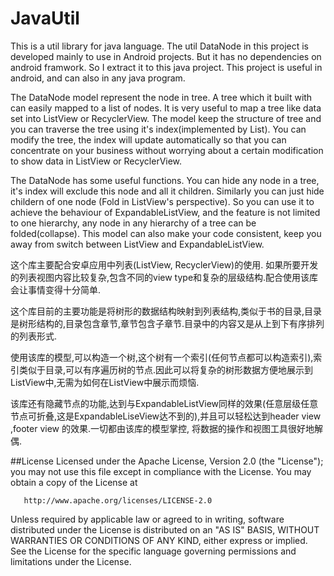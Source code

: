 # JavaUtil
This is a util library for java language.
The util DataNode in this project is developed mainly to use in Android projects. 
But it has no dependencies on android framwork. So I extract it to this java project.
This project is useful in android, and can also in any java program.

The DataNode model represent the node in tree. A tree which it built with can easily mapped to a list of nodes. It is very useful to map a tree like data set into ListView or RecyclerView.
The model keep the structure of tree and you can traverse the tree using it's index(implemented by List). You can modify the tree, the index will update automatically so that you can concentrate on your business without worrying about a certain modification to show data in ListView or RecyclerView.

The DataNode has some useful functions. You can hide any node in a tree, it's index will exclude this node and all it children. Similarly you can just hide childern of one node (Fold in ListView's perspective). So you can use it to achieve the behaviour of ExpandableListView, and the feature is not limited to one hierarchy, any node in any hierarchy of a tree can be folded(collapse).
This model can also make your code consistent, keep you away from switch between ListView and ExpandableListView.


这个库主要配合安卓应用中列表(ListView, RecyclerView)的使用. 如果所要开发的列表视图内容比较复杂,包含不同的view type和复杂的层级结构.配合使用该库会让事情变得十分简单.

这个库目前的主要功能是将树形的数据结构映射到列表结构,类似于书的目录,目录是树形结构的,目录包含章节,章节包含子章节.目录中的内容又是从上到下有序排列的列表形式.

使用该库的模型,可以构造一个树,这个树有一个索引(任何节点都可以构造索引),索引类似于目录,可以有序遍历树的节点.因此可以将复杂的树形数据方便地展示到ListView中,无需为如何在ListView中展示而烦恼.

该库还有隐藏节点的功能,达到与ExpandableListView同样的效果(任意层级任意节点可折叠,这是ExpandableLiseView达不到的),并且可以轻松达到header view ,footer view 的效果.一切都由该库的模型掌控, 将数据的操作和视图工具很好地解偶.

##License
   Licensed under the Apache License, Version 2.0 (the "License");
   you may not use this file except in compliance with the License.
   You may obtain a copy of the License at

       http://www.apache.org/licenses/LICENSE-2.0

   Unless required by applicable law or agreed to in writing, software
   distributed under the License is distributed on an "AS IS" BASIS,
   WITHOUT WARRANTIES OR CONDITIONS OF ANY KIND, either express or implied.
   See the License for the specific language governing permissions and
   limitations under the License.